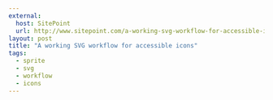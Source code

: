 ```yaml
---
external:
  host: SitePoint
  url: http://www.sitepoint.com/a-working-svg-workflow-for-accessible-icons/
layout: post
title: "A working SVG workflow for accessible icons"
tags: 
  - sprite
  - svg
  - workflow
  - icons
---
```

